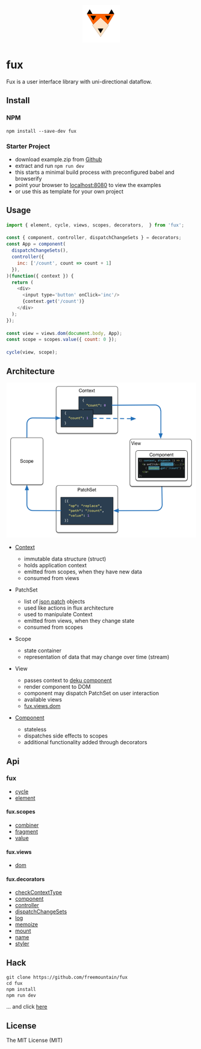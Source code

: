 <p align="center"><img width="100" src="manual/asset/fux.png"></p>

# fux
Fux is a user interface library with uni-directional dataflow.

## Install

### NPM
```shell
npm install --save-dev fux
```

### Starter Project
 - download example.zip from [Github](https://github.com/freemountain/fux/releases)
 - extract and run `npm run dev`
 - this starts a minimal build process with preconfigured babel and browserify
 - point your browser to [localhost:8080](http://localhost:8080) to view the examples
 - or use this as template for your own project

## Usage
```javascript
import { element, cycle, views, scopes, decorators,  } from 'fux';

const { component, controller, dispatchChangeSets } = decorators;
const App = component(
  dispatchChangeSets(),
  controller({
    inc: ['/count', count => count + 1]
  }),
)(function({ context }) {
  return (
    <div>
      <input type='button' onClick='inc'/>
      {context.get('/count')}
    </div>
  );
});

const view = views.dom(document.body, App);
const scope = scopes.value({ count: 0 });

cycle(view, scope);
```

## Architecture
![overview](manual/asset/architecture.png)

- [Context](http://freemountain.github.io/fux/class/src/Context.js~Context.html)
  - immutable data structure (struct)
  - holds application context
  - emitted from scopes, when they have new data
  - consumed from views
- PatchSet
  - list of [json patch](http://jsonpatch.com/) objects
  - used like actions in flux architecture
  - used to manipulate Context
  - emitted from views, when they change state
  - consumed from scopes
- Scope
  - state container
  - representation of data that may change over time (stream)
- View
  - passes context to [deku component](http://dekujs.github.io/deku/)
  - render component to DOM
  - component may dispatch PatchSet on user interaction
  - available views
  - [fux.views.dom](http://freemountain.github.io/fux/function/index.html#static-function-combiner)

- [Component](http://freemountain.github.io/fux/typedef/index.html#static-typedef-Component)
  - stateless
  - dispatches side effects to scopes
  - additional functionality added through decorators

## Api
### fux
- [cycle](http://freemountain.github.io/fux/function/index.html#static-function-cycle)
- [element](http://freemountain.github.io/fux/function/index.html#static-function-element)

#### fux.scopes
- [combiner](http://freemountain.github.io/fux/function/index.html#static-function-combiner)
- [fragment](http://freemountain.github.io/fux/function/index.html#static-function-fragment)
- [value](http://freemountain.github.io/fux/function/index.html#static-function-value)

#### fux.views
- [dom](http://freemountain.github.io/fux/function/index.html#static-function-dom)

#### fux.decorators
- [checkContextType](http://freemountain.github.io/fux/function/index.html#static-function-checkContextType)
- [component](http://freemountain.github.io/fux/function/index.html#static-function-component)
- [controller](http://freemountain.github.io/fux/function/index.html#static-function-controller)
- [dispatchChangeSets](http://freemountain.github.io/fux/function/index.html#static-function-dispatchChangeSets)
- [log](http://freemountain.github.io/fux/function/index.html#static-function-log)
- [memoize](http://freemountain.github.io/fux/function/index.html#static-function-memoize)
- [mount](http://freemountain.github.io/fux/function/index.html#static-function-mount)
- [name](http://freemountain.github.io/fux/function/index.html#static-function-name)
- [styler](http://freemountain.github.io/fux/function/index.html#static-function-styler)

## Hack
```shell
git clone https://github.com/freemountain/fux
cd fux
npm install
npm run dev
```
... and click [here](http://localhost:4567/)

## License
The MIT License (MIT)
